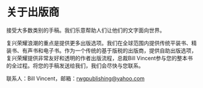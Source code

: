 # 关于出版商

接受大多数类别的手稿。我们乐意帮助人们让他们的文字面向世界。

复兴荣耀浪潮的重点是提供更多出版选项。我们在全球范围内提供传统平装书、精装书、有声书和电子书。作为一个传统的基于版税的出版商，提供自助出版选项，复兴荣耀提供非常友好和透明的作者出版流程，总裁Bill Vincent参与您的整本书的全过程。将您的手稿发送给我们，我们会尽快与您联系。

联系人：Bill Vincent，邮箱：rwgpublishing@yahoo.com
